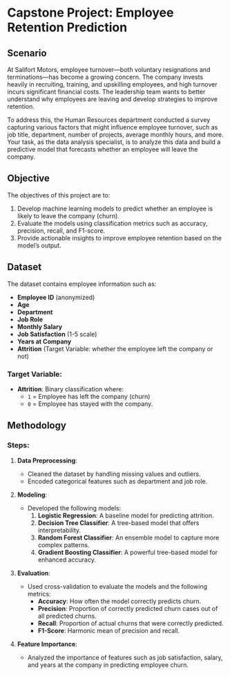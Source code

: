 # Capstone Project: Employee Retention Prediction

## Scenario
At Salifort Motors, employee turnover—both voluntary resignations and terminations—has become a growing concern. The company invests heavily in recruiting, training, and upskilling employees, and high turnover incurs significant financial costs. The leadership team wants to better understand why employees are leaving and develop strategies to improve retention.

To address this, the Human Resources department conducted a survey capturing various factors that might influence employee turnover, such as job title, department, number of projects, average monthly hours, and more. Your task, as the data analysis specialist, is to analyze this data and build a predictive model that forecasts whether an employee will leave the company.

## Objective
The objectives of this project are to:
1. Develop machine learning models to predict whether an employee is likely to leave the company (churn).
2. Evaluate the models using classification metrics such as accuracy, precision, recall, and F1-score.
3. Provide actionable insights to improve employee retention based on the model’s output.

## Dataset
The dataset contains employee information such as:
- **Employee ID** (anonymized)
- **Age**
- **Department**
- **Job Role**
- **Monthly Salary**
- **Job Satisfaction** (1-5 scale)
- **Years at Company**
- **Attrition** (Target Variable: whether the employee left the company or not)

### Target Variable:
- **Attrition**: Binary classification where:
  - `1` = Employee has left the company (churn)
  - `0` = Employee has stayed with the company.

## Methodology
### Steps:
1. **Data Preprocessing**:
   - Cleaned the dataset by handling missing values and outliers.
   - Encoded categorical features such as department and job role.
   
2. **Modeling**:
   - Developed the following models:
     1. **Logistic Regression**: A baseline model for predicting attrition.
     2. **Decision Tree Classifier**: A tree-based model that offers interpretability.
     3. **Random Forest Classifier**: An ensemble model to capture more complex patterns.
     4. **Gradient Boosting Classifier**: A powerful tree-based model for enhanced accuracy.
   
3. **Evaluation**:
   - Used cross-validation to evaluate the models and the following metrics:
     - **Accuracy**: How often the model correctly predicts churn.
     - **Precision**: Proportion of correctly predicted churn cases out of all predicted churns.
     - **Recall**: Proportion of actual churns that were correctly predicted.
     - **F1-Score**: Harmonic mean of precision and recall.

4. **Feature Importance**:
   - Analyzed the importance of features such as job satisfaction, salary, and years at the company in predicting employee churn.

